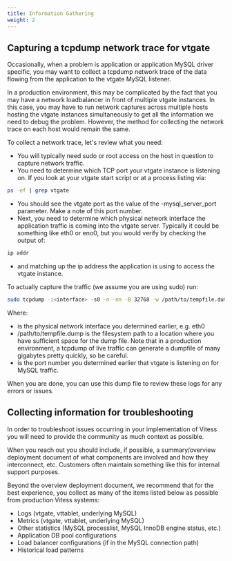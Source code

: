 ```yaml
---
title: Information Gathering
weight: 2
---
```


## Capturing a tcpdump network trace for vtgate

Occasionally, when a problem is application or application MySQL driver specific, you may want to collect a tcpdump network trace of the data flowing from the application to the vtgate MySQL listener.

In a production environment, this may be complicated by the fact that you may have a network loadbalancer in front of multiple vtgate instances.  In this case, you may have to run network captures across multiple hosts hosting the vtgate instances simultaneously to get all the information we need to debug the problem.  However, the method for collecting the network trace on each host would remain the same.

To collect a network trace, let's review what you need:

- You will typically need sudo or root access on the host in question to capture network traffic.
- You need to determine which TCP port your vtgate instance is listening on.  If you look at your vtgate start script or at a process listing via:

```sh
ps -ef | grep vtgate
```

- You should see the vtgate port as the value of the -mysql_server_port parameter.  Make a note of this port number.
- Next, you need to determine which physical network interface the application traffic is coming into the vtgate server.  Typically it could be something like eth0 or eno0, but you would verify by checking the output of: 

```sh
ip addr
```

- and matching up the ip address the application is using to access the vtgate instance.

To actually capture the traffic (we assume you are using sudo) run:

```sh
sudo tcpdump -i<interface> -s0 -n -nn -B 32768 -w /path/to/tempfile.dump port <tcpport>
```

Where:

- <interface> is the physical network interface you determined earlier, e.g. eth0
 - /path/to/tempfile.dump is the filesystem path to a location where you have sufficient space for the dump file.  Note that in a production environment, a tcpdump of live traffic can generate a dumpfile of many gigabytes pretty quickly, so be careful.
- <tcpport> is the port number you determined earlier that vtgate is listening on for MySQL traffic.

When you are done, you can use this dump file to review these logs for any errors or issues.

## Collecting information for troubleshooting

In order to troubleshoot issues occurring in your implementation of Vitess you will need to provide the community as much context as possible.

When you reach out you should include, if possible, a summary/overview deployment document of what components are involved and how they interconnect, etc. Customers often maintain something like this for internal support purposes.

Beyond the overview deployment document, we recommend that for the best experience, you collect as many of the items listed below as possible from production Vitess systems:

- Logs (vtgate, vttablet, underlying MySQL)
- Metrics (vtgate, vttablet, underlying MySQL)
- Other statistics (MySQL processlist, MySQL InnoDB engine status, etc.)
- Application DB pool configurations
- Load balancer configurations (if in the MySQL connection path)
- Historical load patterns
